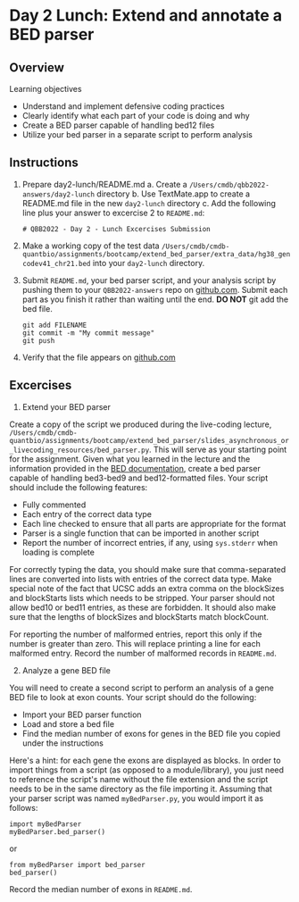 # Day 2 Lunch: Extend and annotate a BED parser

## Overview

Learning objectives

  - Understand and implement defensive coding practices
  - Clearly identify what each part of your code is doing and why
  - Create a BED parser capable of handling bed12 files
  - Utilize your bed parser in a separate script to perform analysis

 ## Instructions

   1. Prepare day2-lunch/README.md
     a. Create a `/Users/cmdb/qbb2022-answers/day2-lunch` directory
     b. Use TextMate.app to create a README.md file in the new `day2-lunch` directory
     c. Add the following line plus your answer to excercise 2 to `README.md`:
 
       ```
       # QBB2022 - Day 2 - Lunch Excercises Submission
       ```

   2. Make a working copy of the test data `/Users/cmdb/cmdb-quantbio/assignments/bootcamp/extend_bed_parser/extra_data/hg38_gencodev41_chr21.bed` into your `day2-lunch` directory.
   3. Submit `README.md`, your bed parser script, and your analysis script by pushing them to your `QBB2022-answers` repo on [github.com](http://www.github.com). Submit each part as you finish it rather than waiting until the end. **DO NOT** git add the bed file.
       ```
       git add FILENAME
       git commit -m "My commit message"
       git push
       ```
   4. Verify that the file appears on [github.com](https://www.github.com)

 ## Excercises

 1. Extend your BED parser

 Create a copy of the script we produced during the live-coding lecture, `/Users/cmdb/cmdb-quantbio/assignments/bootcamp/extend_bed_parser/slides_asynchronous_or_livecoding_resources/bed_parser.py`. This will serve as your starting point for the assignment. Given what you learned in the lecture and the information provided in the [BED documentation](https://samtools.github.io/hts-specs/BEDv1.pdf), create a bed parser capable of handling bed3-bed9 and bed12-formatted files. Your script should include the following features:

   - Fully commented
   - Each entry of the correct data type
   - Each line checked to ensure that all parts are appropriate for the format
   - Parser is a single function that can be imported in another script
   - Report the number of incorrect entries, if any, using `sys.stderr` when loading is complete

For correctly typing the data, you should make sure that comma-separated lines are converted into lists with entries of the correct data type. Make special note of the fact that UCSC adds an extra comma on the blockSizes and blockStarts lists which needs to be stripped. Your parser should not allow bed10 or bed11 entries, as these are forbidden. It should also make sure that the lengths of blockSizes and blockStarts match blockCount.

For reporting the number of malformed entries, report this only if the number is greater than zero. This will replace printing a line for each malformed entry. Record the number of malformed records in `README.md`.

2. Analyze a gene BED file

You will need to create a second script to perform an analysis of a gene BED file to look at exon counts. Your script should do the following:

  - Import your BED parser function
  - Load and store a bed file
  - Find the median number of exons for genes in the BED file you copied under the instructions

  Here's a hint: for each gene the exons are displayed as blocks. In order to import things from a script (as opposed to a module/library), you just need to reference the script's name without the file extension and the script needs to be in the same directory as the file importing it. Assuming that your parser script was named `myBedParser.py`, you would import it as follows:

  ```
  import myBedParser
  myBedParser.bed_parser()
  ```

  or

  ```
  from myBedParser import bed_parser
  bed_parser()
  ```

Record the median number of exons in `README.md`.

